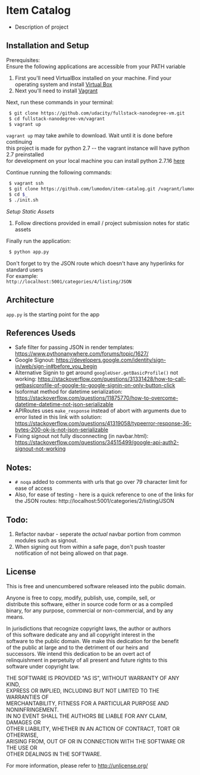 # Item Catalog

* Description of project

## Installation and Setup
Prerequisites:  
Ensure the following applications are accessible from your PATH variable  
1. First you'll need VirtualBox installed on your machine. Find your operating system and install [Virtual Box](https://www.virtualbox.org/wiki/Downloads)
2. Next you'll need to install [Vagrant](https://www.vagrantup.com/downloads.html)

Next, run these commands in your terminal:  

```sh
 $ git clone https://github.com/udacity/fullstack-nanodegree-vm.git
 $ cd fullstack-nanodegree-vm/vagrant
 $ vagrant up
```

`vagrant up` may take awhile to download. Wait until it is done before continuing  
this project is made for python 2.7 -- the vagrant instance will have python 2.7 preinstalled  
for development on your local machine you can install python 2.7.16 [here](https://www.python.org/downloads/release/python-2716/)  
  
Continue running the following commands:  
  
```sh
 $ vagrant ssh
 $ git clone https://github.com/lumodon/item-catalog.git /vagrant/lumodon-catalog
 $ cd $_
 $ ./init.sh
```

*Setup Static Assets*  
1. Follow directions provided in email / project submission notes for static assets  

Finally run the application:  
  
```sh
 $ python app.py
```

Don't forget to try the JSON route which doesn't have any hyperlinks for standard users  
For example:  
`http://localhost:5001/categories/4/listing/JSON`  

## Architecture

`app.py` is the starting point for the app  

## References Useds

* Safe filter for passing JSON in render templates: https://www.pythonanywhere.com/forums/topic/1627/
* Google Signout: https://developers.google.com/identity/sign-in/web/sign-in#before_you_begin
* Alternative Signin to get around `googleUser.getBasicProfile()` not working: https://stackoverflow.com/questions/31331428/how-to-call-getbasicprofile-of-google-to-google-signin-on-only-button-click
* Isoformat method for datetime serialization: https://stackoverflow.com/questions/11875770/how-to-overcome-datetime-datetime-not-json-serializable
* APIRoutes uses `make_response` instead of abort with arguments due to error listed in this link with solution: https://stackoverflow.com/questions/41319058/typeerror-response-36-bytes-200-ok-is-not-json-serializable
* Fixing signout not fully disconnecting (in navbar.html): https://stackoverflow.com/questions/34515499/google-api-auth2-signout-not-working

## Notes:
* `# noqa` added to comments with urls that go over 79 character limit for ease of access
* Also, for ease of testing - here is a quick reference to one of the links for the JSON routes:
http://localhost:5001/categories/2/listing/JSON

## Todo:
1. Refactor navbar - seperate the *actual* navbar portion from common modules such as signout.
1. When signing out from within a safe page, don't push toaster notification of not being allowed on that page.

## License

This is free and unencumbered software released into the public domain.  
  
Anyone is free to copy, modify, publish, use, compile, sell, or  
distribute this software, either in source code form or as a compiled  
binary, for any purpose, commercial or non-commercial, and by any  
means.  
  
In jurisdictions that recognize copyright laws, the author or authors  
of this software dedicate any and all copyright interest in the  
software to the public domain. We make this dedication for the benefit  
of the public at large and to the detriment of our heirs and  
successors. We intend this dedication to be an overt act of  
relinquishment in perpetuity of all present and future rights to this  
software under copyright law.  
  
THE SOFTWARE IS PROVIDED "AS IS", WITHOUT WARRANTY OF ANY KIND,  
EXPRESS OR IMPLIED, INCLUDING BUT NOT LIMITED TO THE WARRANTIES OF  
MERCHANTABILITY, FITNESS FOR A PARTICULAR PURPOSE AND NONINFRINGEMENT.  
IN NO EVENT SHALL THE AUTHORS BE LIABLE FOR ANY CLAIM, DAMAGES OR  
OTHER LIABILITY, WHETHER IN AN ACTION OF CONTRACT, TORT OR OTHERWISE,  
ARISING FROM, OUT OF OR IN CONNECTION WITH THE SOFTWARE OR THE USE OR  
OTHER DEALINGS IN THE SOFTWARE.  
  
For more information, please refer to <http://unlicense.org/>  
